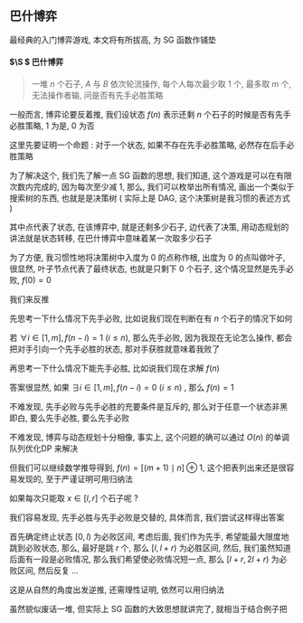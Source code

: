 ## 巴什博弈

最经典的入门博弈游戏, 本文将有所拔高, 为 $\text{SG}$ 函数作铺垫

#### $\S $ 巴什博弈

> 一堆 $n$ 个石子, $A$ 与 $B$ 依次轮流操作, 每个人每次最少取 $1$ 个, 最多取 $m$ 个, 无法操作者输, 问是否有先手必胜策略

一般而言, 博弈论要反着推, 我们设状态 $f(n)$ 表示还剩 $n$ 个石子的时候是否有先手必胜策略, $1$ 为是, $0$ 为否

这里先要证明一个命题 : 对于一个状态, 如果不存在先手必胜策略, 必然存在后手必胜策略

为了解决这个, 我们先了解一点 $\text{SG}$ 函数的思想, 我们知道, 这个游戏是可以在有限次数内完成的, 因为每次至少减 $1$, 那么, 我们可以枚举出所有情况, 画出一个类似于搜索树的东西, 也就是是决策树 ( 实际上是 $\text{DAG}$, 这个决策树是我习惯的表述方式 )

其中点代表了状态, 在该博弈中, 就是还剩多少石子, 边代表了决策, 用动态规划的讲法就是状态转移, 在巴什博弈中意味着某一次取多少石子

为了方便, 我习惯性地将决策树中入度为 $0$ 的点称作根, 出度为 $0$ 的点叫做叶子, 很显然, 叶子节点代表了最终状态, 也就是只剩下 $0$ 个石子, 这个情况显然是先手必败, $f(0) = 0$

我们来反推

先思考一下什么情况下先手必败, 比如说我们现在判断在有 $n$ 个石子的情况下如何

若 $\forall i\in [1, m], f(n - i) = 1\ (i\leqslant n)$, 那么先手必败, 因为我现在无论怎么操作, 都会把对手引向一个先手必胜的状态, 那对手获胜就意味着我败了

再思考一下什么情况下能先手必胜, 比如说我们现在求解 $f(n)$

答案很显然, 如果 $\exists i \in [1, m], f(n - i) = 0\ (i\leqslant n)$ , 那么 $f(n) = 1$

不难发现, 先手必败与先手必胜的充要条件是互斥的, 那么对于任意一个状态非黑即白, 要么先手必胜, 要么先手必败

不难发现, 博弈与动态规划十分相像, 事实上, 这个问题的确可以通过 $O(n)$ 的单调队列优化$\text{DP}$ 来解决

但我们可以继续数学推导得到, $f(n) = [(m + 1)\mid n] \oplus 1$, 这个把表列出来还是很容易发现的, 至于严谨证明可用归纳法

如果每次只能取 $x\in [l, r]$ 个石子呢 ?

我们容易发现, 先手必胜与先手必败是交替的, 具体而言, 我们尝试这样得出答案

首先确定终止状态 $[0, l)$ 为必败区间, 考虑后面, 我们作为先手, 希望能最大限度地跳到必败状态, 那么, 最好是跳 $r$ 个, 那么 $[l, l + r)$  为必胜区间, 然后, 我们虽然知道后面有一段是必败情况, 那么我们希望使必败情况短一点, 那么 $[l + r, 2l + r)$ 为必败区间, 然后反复 $...$

这是从自然的角度出发逆推, 还需理性证明, 依然可以用归纳法

虽然貌似废话一堆, 但实际上 $\text{SG}$ 函数的大致思想就讲完了, 就相当于结合例子把